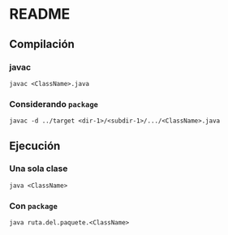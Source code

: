 # README


## Compilación
### javac
```
javac <ClassName>.java
```

### Considerando `package`
```
javac -d ../target <dir-1>/<subdir-1>/.../<ClassName>.java
```


## Ejecución
### Una sola clase
```
java <ClassName>
```

### Con `package`
```
java ruta.del.paquete.<ClassName>
```
